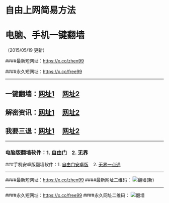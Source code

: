 # 自由上网简易方法
# 电脑、手机一键翻墙
（2015/05/19 更新）

####最新短网址：https://x.co/zhen99

####永久短网址：https://x.co/free99

***

## 一键翻墙：<a href="https://d3e6qfhusa3vhe.cloudfront.net" target="_blank">网址1</a>&nbsp;&nbsp;&nbsp;&nbsp;&nbsp;<a href="https://d3cnzdqnl5l09d.cloudfront.net" target="_blank">网址2</a>

## 解密资讯：<a href="https://d3cnzdqnl5l09d.cloudfront.net/zhen99.php" target="_blank">网址1</a>&nbsp;&nbsp;&nbsp;&nbsp;&nbsp;<a href="https://d2187grypo2gfr.cloudfront.net/zhen99.php" target="_blank">网址2</a>

## 我要三退：<a href="https://d2187grypo2gfr.cloudfront.net/zs.php/url/d3dnletw7e118x.cloudfront.net/8" target="_blank">网址1</a>&nbsp;&nbsp;&nbsp;&nbsp;&nbsp;<a href="https://dvlkyogqbetr1.cloudfront.net/ogST.aspx" target="_blank">网址2</a>

***

### 电脑版翻墙软件：1. <a href="https://d3b07nb9ldi3br.cloudfront.net/fga01.php?fid=fg753p.zip" target="_blank">自由门</a>&nbsp;&nbsp;&nbsp;&nbsp;2. <a href="https://d3b07nb9ldi3br.cloudfront.net/fga01.php?fid=u1405.zip" target="_blank">无界</a>

###手机安卓版翻墙软件：1. <a href="https://d3b07nb9ldi3br.cloudfront.net/fga01.php?fid=fgma32.apk" target="_blank">自由门安卓版</a>&nbsp;&nbsp;&nbsp;&nbsp;2. <a href="https://d3b07nb9ldi3br.cloudfront.net/fga01.php?fid=um3.1.apk" target="_blank">无界一点通</a>

***

####最新短网址：https://x.co/zhen99
####最新网址二维码：
![翻墙(新)](https://d3b07nb9ldi3br.cloudfront.net/pic/yjfq1.png)

***

####永久短网址：https://x.co/free99
####永久网址二维码：
![翻墙](https://d3b07nb9ldi3br.cloudfront.net/pic/yjfq0.png)
